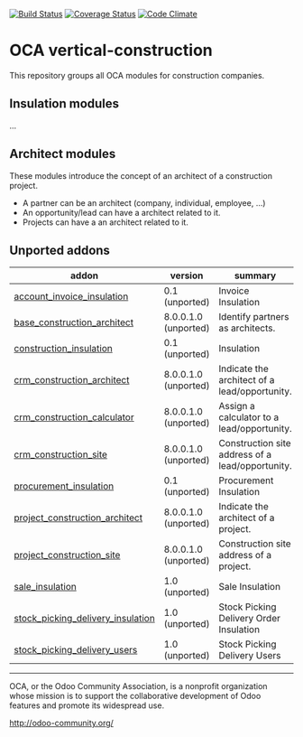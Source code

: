 [![Build Status](https://travis-ci.org/OCA/vertical-construction.svg?branch=10.0)](https://travis-ci.org/OCA/vertical-construction)
[![Coverage Status](https://coveralls.io/repos/OCA/vertical-construction/badge.svg?branch=10.0)](https://coveralls.io/r/OCA/vertical-construction?branch=10.0)
[![Code Climate](https://codeclimate.com/github/OCA/vertical-construction/badges/gpa.svg)](https://codeclimate.com/github/OCA/vertical-construction)
# OCA vertical-construction
This repository groups all OCA modules for construction companies.

## Insulation modules
...


## Architect modules
These modules introduce the concept of an architect of a construction project.
- A partner can be an architect (company, individual, employee, ...)
- An opportunity/lead can have a architect related to it.
- Projects can have a an architect related to it.

[//]: # (addons)

Unported addons
---------------
addon | version | summary
--- | --- | ---
[account_invoice_insulation](account_invoice_insulation/) | 0.1 (unported) | Invoice Insulation
[base_construction_architect](base_construction_architect/) | 8.0.0.1.0 (unported) | Identify partners as architects.
[construction_insulation](construction_insulation/) | 0.1 (unported) | Insulation
[crm_construction_architect](crm_construction_architect/) | 8.0.0.1.0 (unported) | Indicate the architect of a lead/opportunity.
[crm_construction_calculator](crm_construction_calculator/) | 8.0.0.1.0 (unported) | Assign a calculator to a lead/opportunity.
[crm_construction_site](crm_construction_site/) | 8.0.0.1.0 (unported) | Construction site address of a lead/opportunity.
[procurement_insulation](procurement_insulation/) | 0.1 (unported) | Procurement Insulation
[project_construction_architect](project_construction_architect/) | 8.0.0.1.0 (unported) | Indicate the architect of a project.
[project_construction_site](project_construction_site/) | 8.0.0.1.0 (unported) | Construction site address of a project.
[sale_insulation](sale_insulation/) | 1.0 (unported) | Sale Insulation
[stock_picking_delivery_insulation](stock_picking_delivery_insulation/) | 1.0 (unported) | Stock Picking Delivery Order Insulation
[stock_picking_delivery_users](stock_picking_delivery_users/) | 1.0 (unported) | Stock Picking Delivery Users

[//]: # (end addons)

----

OCA, or the Odoo Community Association, is a nonprofit organization whose
mission is to support the collaborative development of Odoo features and
promote its widespread use.

http://odoo-community.org/
